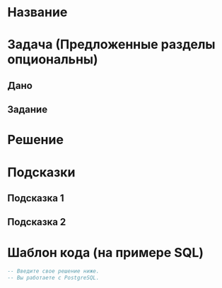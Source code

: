 # Название



# Задача (Предложенные разделы опциональны)

## Дано



## Задание





# Решение




# Подсказки

## Подсказка 1



## Подсказка 2





# Шаблон кода (на примере SQL)

```sql
-- Введите свое решение ниже.
-- Вы работаете с PostgreSQL.


```
